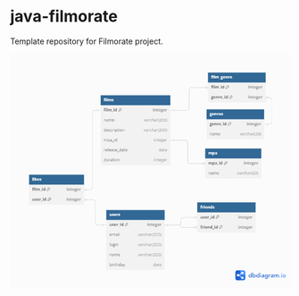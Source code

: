 # java-filmorate
Template repository for Filmorate project.

![Diagram for filmorate project](https://github.com/kapetrosyan1/java-filmorate/blob/main/filmorate%20diagram.png)
